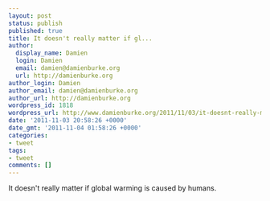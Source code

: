```yaml
---
layout: post
status: publish
published: true
title: It doesn't really matter if gl...
author:
  display_name: Damien
  login: Damien
  email: damien@damienburke.org
  url: http://damienburke.org
author_login: Damien
author_email: damien@damienburke.org
author_url: http://damienburke.org
wordpress_id: 1818
wordpress_url: http://www.damienburke.org/2011/11/03/it-doesnt-really-matter-if-gl/
date: '2011-11-03 20:58:26 +0000'
date_gmt: '2011-11-04 01:58:26 +0000'
categories:
- tweet
tags:
- tweet
comments: []
---
```

<p>It doesn't really matter if global warming is caused by humans.</p>

